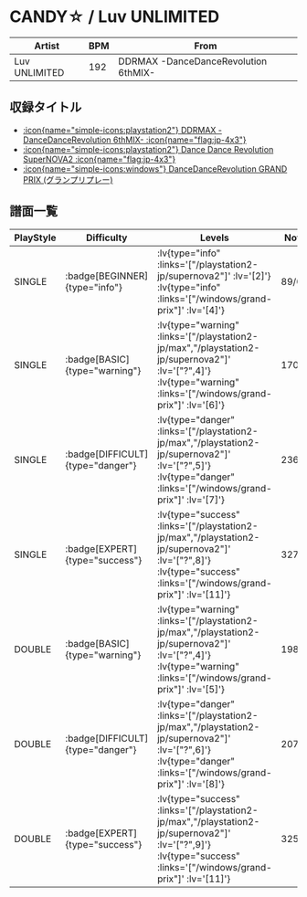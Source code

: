 # CANDY☆ / Luv UNLIMITED

|Artist|BPM|From|
|------|---|----|
|Luv UNLIMITED|192|DDRMAX -DanceDanceRevolution 6thMIX-|

## 収録タイトル
- [ :icon{name="simple-icons:playstation2"} DDRMAX -DanceDanceRevolution 6thMIX- :icon{name="flag:jp-4x3"} ](/playstation2-jp/max)
- [ :icon{name="simple-icons:playstation2"} Dance Dance Revolution SuperNOVA2 :icon{name="flag:jp-4x3"} ](/playstation2-jp/supernova2)
- [ :icon{name="simple-icons:windows"} DanceDanceRevolution GRAND PRIX (グランプリプレー)](/windows/grand-prix)

## 譜面一覧

|PlayStyle|Difficulty|Levels|Notes|Movie|
|---------|----------|------|-----|-----|
|SINGLE| :badge[BEGINNER]{type="info"} | :lv{type="info" :links='["/playstation2-jp/supernova2"]' :lv='[2]'}  :lv{type="info" :links='["/windows/grand-prix"]' :lv='[4]'} |89/0||
|SINGLE| :badge[BASIC]{type="warning"} | :lv{type="warning" :links='["/playstation2-jp/max","/playstation2-jp/supernova2"]' :lv='["?",4]'}  :lv{type="warning" :links='["/windows/grand-prix"]' :lv='[6]'} |170/0||
|SINGLE| :badge[DIFFICULT]{type="danger"} | :lv{type="danger" :links='["/playstation2-jp/max","/playstation2-jp/supernova2"]' :lv='["?",5]'}  :lv{type="danger" :links='["/windows/grand-prix"]' :lv='[7]'} |236/16||
|SINGLE| :badge[EXPERT]{type="success"} | :lv{type="success" :links='["/playstation2-jp/max","/playstation2-jp/supernova2"]' :lv='["?",8]'}  :lv{type="success" :links='["/windows/grand-prix"]' :lv='[11]'} |327/29||
|DOUBLE| :badge[BASIC]{type="warning"} | :lv{type="warning" :links='["/playstation2-jp/max","/playstation2-jp/supernova2"]' :lv='["?",4]'}  :lv{type="warning" :links='["/windows/grand-prix"]' :lv='[5]'} |198/0||
|DOUBLE| :badge[DIFFICULT]{type="danger"} | :lv{type="danger" :links='["/playstation2-jp/max","/playstation2-jp/supernova2"]' :lv='["?",6]'}  :lv{type="danger" :links='["/windows/grand-prix"]' :lv='[8]'} |207/27||
|DOUBLE| :badge[EXPERT]{type="success"} | :lv{type="success" :links='["/playstation2-jp/max","/playstation2-jp/supernova2"]' :lv='["?",9]'}  :lv{type="success" :links='["/windows/grand-prix"]' :lv='[11]'} |325/10||
